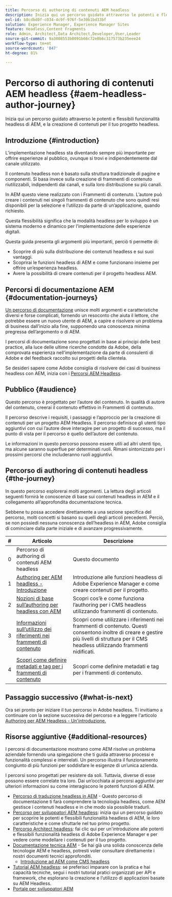 ```yaml
---
title: Percorso di authoring di contenuti AEM headless
description: Inizia qui un percorso guidato attraverso le potenti e flessibili funzionalità headless di AEM, le loro caratteristiche, e la creazione di contenuti per il tuo progetto.
exl-id: b8cdbd0f-c034-4c9f-976f-5e39b1bd33bf
solution: Experience Manager, Experience Manager Sites
feature: Headless,Content Fragments
role: Admin, Architect,Data Architect,Developer,User,Leader
source-git-commit: 9a3008553b8091b66c72e0b6c317573b235eee24
workflow-type: tm+mt
source-wordcount: '847'
ht-degree: 81%

---
```


# Percorso di authoring di contenuti AEM headless {#aem-headless-author-journey}

Inizia qui un percorso guidato attraverso le potenti e flessibili funzionalità headless di AEM, e la creazione di contenuti per il tuo progetto headless.

## Introduzione {#introduction}

L’implementazione headless sta diventando sempre più importante per offrire esperienze al pubblico, ovunque si trovi e indipendentemente dal canale utilizzato.

Il contenuto headless non è basato sulla struttura tradizionale di pagine e componenti. Si basa invece sulla creazione di frammenti di contenuto riutilizzabili, indipendenti dai canali, e sulla loro distribuzione su più canali.

In AEM questo viene realizzato con i Frammenti di contenuto. L’autore può creare i contenuti nei singoli frammenti di contenuto che sono quindi resi disponibili per la selezione e l’utilizzo da parte di un’applicazione, quando richiesto.

Questa flessibilità significa che la modalità headless per lo sviluppo è un sistema moderno e dinamico per l’implementazione delle esperienze digitali.

Questa guida presenta gli argomenti più importanti, perciò ti permette di:

* Scoprire di più sulla distribuzione dei contenuti headless e sui suoi vantaggi.
* Scoprirai le funzioni headless di AEM e come funzionano insieme per offrire un’esperienza headless.
* Avere la possibilità di creare contenuti per il progetto headless AEM.

## Percorsi di documentazione AEM {#documentation-journeys}

[Un percorso di documentazione](/help/journey-documentation/home.md) unisce molti argomenti e caratteristiche diversi e forse complicati, fornendo un resoconto che aiuta il lettore, che potrebbe essere un nuovo utente di AEM, a capire e risolvere un problema di business dall’inizio alla fine, supponendo una conoscenza minima pregressa dell’argomento o di AEM.

I percorsi di documentazione sono progettati in base ai principi delle best practice, alla luce delle ultime ricerche condotte da Adobe, della comprovata esperienza nell’implementazione da parte di consulenti di Adobe e del feedback raccolto sui progetti della clientela.

Se desideri sapere come Adobe consiglia di risolvere dei casi di business headless con AEM, inizia con i [Percorsi AEM Headless](/help/journey-headless/overview.md).

## Pubblico {#audience}

Questo percorso è progettato per l’autore del contenuto. In qualità di autore del contenuto, creerai il contenuto effettivo in Frammenti di contenuto.

Il percorso descrive i requisiti, i passaggi e l’approccio per la creazione di contenuti per un progetto AEM Headless. Il percorso definisce gli utenti tipo aggiuntivi con cui l’autore deve interagire per un progetto di successo, ma il punto di vista per il percorso è quello dell’autore del contenuto.

Le informazioni in questo percorso possono essere utili ad altri utenti tipo, ma alcune saranno superflue per determinati ruoli. Rimani sintonizzato per i prossimi percorsi che includeranno ruoli aggiuntivi.

## Percorso di authoring di contenuti headless {#the-journey}

In questo percorso esplorerai molti argomenti. La lettura degli articoli seguenti fornirà le conoscenze di base sui contenuti headless in AEM e il collegamento all’approfondita documentazione tecnica.

Sebbene tu possa accedere direttamente a una sezione specifica del percorso, molti concetti si basano su quelli degli articoli precedenti. Perciò, se non possiedi nessuna conoscenza dell’headless in AEM, Adobe consiglia di cominciare dalla parte iniziale e di avanzare progressivamente.

| # | Articolo | Descrizione |
|---|---|---|
| 0 | Percorso di authoring di contenuti AEM headless | Questo documento |
| 1 | [Authoring per AEM headless - Introduzione](introduction.md) | Introduzione alle funzioni headless di Adobe Experience Manager e come creare contenuti per il progetto. |
| 2 | [Nozioni di base sull’authoring per headless con AEM](basics.md) | Scopri cos’è e come funziona l’authoring per i CMS headless utilizzando frammenti di contenuto. |
| 3 | [Informazioni sull’utilizzo dei riferimenti nei frammenti di contenuto](references.md) | Scopri come utilizzare i riferimenti nei frammenti di contenuto. Questi consentono inoltre di creare e gestire più livelli di struttura per il CMS headless utilizzando frammenti nidificati. |
| 4 | [Scopri come definire metadati e tag per i frammenti di contenuto](metadata-tagging.md) | Scopri come definire metadati e tag per i frammenti di contenuto. |

## Passaggio successivo {#what-is-next}

Ora sei pronto per iniziare il tuo percorso in Adobe headless. Ti invitiamo a continuare con la sezione successiva del percorso e a leggere l&#39;articolo [Authoring per AEM Headless - Un&#39;introduzione.](introduction.md)

<!--
### Choose Your Own Adventure {#choose-your-path}

However, Adobe wants you to succeed as you get started with your AEM Headless project, regardless of your learning style. So consider these two options.

* If you prefer to continue to **learn about headless concepts and AEM's headless technologies**, you should continue your AEM headless journey as recommended by next reviewing the document [How to Model Your Content as AEM Content Models](model-your-content.md) where you learn how to model your content structure in AEM.
* If you prefer to **learn by doing**, you can jump to the [Getting Started with AEM Headless hands-on tutorial](https://experienceleague.adobe.com/docs/experience-manager-learn/getting-started-with-aem-headless/graphql/multi-step/overview.html?lang=it) where you will jump directly into AEM Headless development by implementing a simple project to expose AEM headless content.
-->

## Risorse aggiuntive {#additional-resources}

I percorsi di documentazione mostrano come AEM risolve un problema aziendale fornendo una spiegazione che ti guida attraverso processi e funzionalità complessi e interrelati. Un percorso illustra il funzionamento congiunto di più funzioni per soddisfare le esigenze di un’unica azienda.

I percorsi sono progettati per resistere da soli. Tuttavia, diverse di esse possono essere correlate tra loro. Dai un’occhiata ai percorsi aggiuntivi per ulteriori informazioni su come interagiscono le potenti funzioni di AEM.

* [Percorso di traduzione headless in AEM](/help/journey-headless/translation/overview.md) - Questo percorso di documentazione ti farà comprendere la tecnologia headless, come AEM gestisce i contenuti headless e in che modo sia possibile tradurli.
* [Percorso per sviluppatori AEM headless](/help/journey-headless/developer/overview.md): inizia qui un percorso guidato per scoprire le potenti e flessibili funzionalità headless di AEM, le loro caratteristiche e come sfruttarle nel tuo primo progetto.
* [Percorso Architect headless](/help/journey-headless/architect/overview.md): fai clic qui per un&#39;introduzione alle potenti e flessibili funzionalità headless di Adobe Experience Manager e per vedere come modellare i contenuti per il tuo progetto.
* [Documentazione tecnica AEM](https://experienceleague.adobe.com/docs/experience-manager-65.html?lang=it) - Se hai già una solida conoscenza delle tecnologie AEM e headless, potresti voler consultare direttamente i nostri documenti tecnici approfonditi.
   * [Introduzione ad AEM come CMS headless](/help/sites-developing/headless/introduction.md)
* [Tutorial AEM headless](https://experienceleague.adobe.com/docs/experience-manager-learn/getting-started-with-aem-headless/overview.html?lang=it): se preferisci imparare con la pratica e hai capacità tecniche, segui i nostri tutorial pratici organizzati per API e framework, che esplorano la creazione e l’utilizzo di applicazioni basate su AEM Headless.
* [Portale per sviluppatori AEM](https://experienceleague.adobe.com/landing/experience-manager/headless/developer.html?lang=it)

